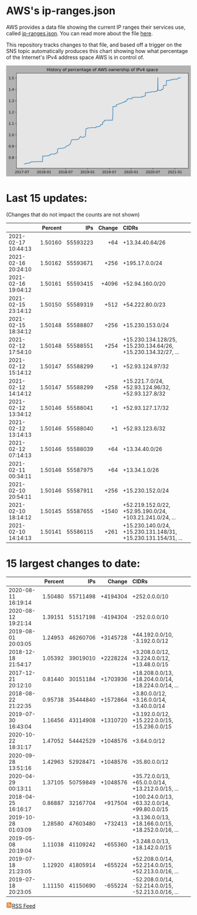 # AWS's ip-ranges.json

AWS provides a data file showing the current IP ranges their
services use, called [ip-ranges.json](https://ip-ranges.amazonaws.com/ip-ranges.json).  You 
can read more about the file [here](https://docs.aws.amazon.com/general/latest/gr/aws-ip-ranges.html).

This repository tracks changes to that file, and based off a trigger on the SNS topic 
automatically produces this chart showing how what percentage of the Internet's IPv4 
address space AWS is in control of.

![History of AWS](history_count.svg)

# Last 15 updates:

(Changes that do not impact the counts are not shown)

| | Percent | IPs | Change | CIDRs |
| :--- | ---: | ---: | ---: | :--- |
| 2021-02-17 10:44:13 | 1.50160 | 55593223 | +64 | +13.34.40.64/26 |
| 2021-02-16 20:24:10 | 1.50162 | 55593671 | +256 | +195.17.0.0/24 |
| 2021-02-16 19:04:12 | 1.50161 | 55593415 | +4096 | +52.94.160.0/20 |
| 2021-02-15 23:14:12 | 1.50150 | 55589319 | +512 | +54.222.80.0/23 |
| 2021-02-15 18:34:12 | 1.50148 | 55588807 | +256 | +15.230.153.0/24 |
| 2021-02-12 17:54:10 | 1.50148 | 55588551 | +254 | +15.230.134.128/25, +15.230.134.64/26, +15.230.134.32/27, ... |
| 2021-02-12 15:14:12 | 1.50147 | 55588299 | +1 | +52.93.124.97/32 |
| 2021-02-12 14:14:12 | 1.50147 | 55588299 | +258 | +15.221.7.0/24, +52.93.124.96/32, +52.93.127.8/32 |
| 2021-02-12 13:34:12 | 1.50146 | 55588041 | +1 | +52.93.127.17/32 |
| 2021-02-12 13:14:13 | 1.50146 | 55588040 | +1 | +52.93.123.6/32 |
| 2021-02-12 07:14:13 | 1.50146 | 55588039 | +64 | +13.34.40.0/26 |
| 2021-02-11 00:34:11 | 1.50146 | 55587975 | +64 | +13.34.1.0/26 |
| 2021-02-10 20:54:11 | 1.50146 | 55587911 | +256 | +15.230.152.0/24 |
| 2021-02-10 18:14:12 | 1.50145 | 55587655 | +1540 | +52.219.152.0/22, +52.95.190.0/24, +103.21.241.0/24, ... |
| 2021-02-10 14:14:13 | 1.50141 | 55586115 | +261 | +15.230.140.0/24, +15.230.131.148/31, +15.230.131.154/31, ... |


# 15 largest changes to date:

| | Percent | IPs | Change | CIDRs |
| :--- | ---: | ---: | ---: | :--- |
| 2020-08-11 16:19:14 | 1.50480 | 55711498 | +4194304 | +252.0.0.0/10 |
| 2020-08-12 19:21:14 | 1.39151 | 51517198 | -4194304 | -252.0.0.0/10 |
| 2019-08-01 20:03:05 | 1.24953 | 46260706 | +3145728 | +44.192.0.0/10, -3.192.0.0/12 |
| 2018-12-18 21:54:17 | 1.05392 | 39019010 | +2228224 | +3.208.0.0/12, +3.224.0.0/12, +13.48.0.0/15 |
| 2017-12-21 20:12:10 | 0.81440 | 30151184 | +1703936 | +18.208.0.0/13, +18.204.0.0/14, +18.224.0.0/14, ... |
| 2018-08-22 21:22:35 | 0.95738 | 35444840 | +1572864 | +3.80.0.0/12, +3.16.0.0/14, +3.40.0.0/14 |
| 2019-07-30 16:43:04 | 1.16456 | 43114908 | +1310720 | +3.192.0.0/12, +15.222.0.0/15, +15.236.0.0/15 |
| 2020-10-22 18:31:17 | 1.47052 | 54442529 | +1048576 | +3.64.0.0/12 |
| 2020-09-28 13:51:16 | 1.42963 | 52928471 | +1048576 | +35.80.0.0/12 |
| 2020-04-29 00:13:11 | 1.37105 | 50759849 | +1048576 | +35.72.0.0/13, +65.0.0.0/14, +13.212.0.0/15, ... |
| 2018-04-25 16:16:17 | 0.86887 | 32167704 | +917504 | +100.24.0.0/13, +63.32.0.0/14, +99.80.0.0/15 |
| 2019-10-28 01:03:09 | 1.28580 | 47603480 | +732413 | +3.136.0.0/13, +18.166.0.0/15, +18.252.0.0/16, ... |
| 2019-05-08 20:19:04 | 1.11038 | 41109242 | +655360 | +3.248.0.0/13, +18.142.0.0/15 |
| 2019-07-18 21:23:05 | 1.12920 | 41805914 | +655224 | +52.208.0.0/14, +52.214.0.0/15, +52.213.0.0/16, ... |
| 2019-07-18 20:23:05 | 1.11150 | 41150690 | -655224 | -52.208.0.0/14, -52.214.0.0/15, -52.213.0.0/16, ... |


[![RSS Icon](rss-icon.png)RSS Feed](https://raw.githubusercontent.com/seligman/aws-ip-ranges/master/rss.xml)

